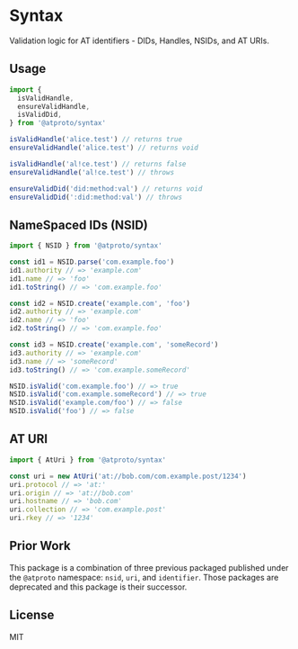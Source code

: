 # Syntax

Validation logic for AT identifiers - DIDs, Handles, NSIDs, and AT URIs.

## Usage

```typescript
import {
  isValidHandle,
  ensureValidHandle,
  isValidDid,
} from '@atproto/syntax'

isValidHandle('alice.test') // returns true
ensureValidHandle('alice.test') // returns void

isValidHandle('al!ce.test') // returns false
ensureValidHandle('al!ce.test') // throws

ensureValidDid('did:method:val') // returns void
ensureValidDid(':did:method:val') // throws
```

## NameSpaced IDs (NSID)

```typescript
import { NSID } from '@atproto/syntax'

const id1 = NSID.parse('com.example.foo')
id1.authority // => 'example.com'
id1.name // => 'foo'
id1.toString() // => 'com.example.foo'

const id2 = NSID.create('example.com', 'foo')
id2.authority // => 'example.com'
id2.name // => 'foo'
id2.toString() // => 'com.example.foo'

const id3 = NSID.create('example.com', 'someRecord')
id3.authority // => 'example.com'
id3.name // => 'someRecord'
id3.toString() // => 'com.example.someRecord'

NSID.isValid('com.example.foo') // => true
NSID.isValid('com.example.someRecord') // => true
NSID.isValid('example.com/foo') // => false
NSID.isValid('foo') // => false
```

## AT URI

```typescript
import { AtUri } from '@atproto/syntax'

const uri = new AtUri('at://bob.com/com.example.post/1234')
uri.protocol // => 'at:'
uri.origin // => 'at://bob.com'
uri.hostname // => 'bob.com'
uri.collection // => 'com.example.post'
uri.rkey // => '1234'
```

## Prior Work

This package is a combination of three previous packaged published under the
`@atproto` namespace: `nsid`, `uri`, and `identifier`. Those packages are
deprecated and this package is their successor.

## License

MIT
